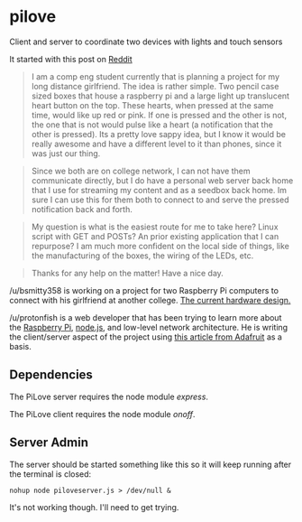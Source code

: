 # pilove
Client and server to coordinate two devices with lights and touch sensors

It started with this post on [Reddit](https://www.reddit.com/r/webdev/comments/42hp3v/having_raspberry_pis_communicate_through_a_server/)

> I am a comp eng student currently that is planning a project for my long distance girlfriend. The idea is rather simple. Two pencil case sized boxes that house a raspberry pi and a large light up translucent heart button on the top. These hearts, when pressed at the same time, would like up red or pink. If one is pressed and the other is not, the one that is not would pulse like a heart (a notification that the other is pressed). Its a pretty love sappy idea, but I know it would be really awesome and have a different level to it than phones, since it was just our thing.

> Since we both are on college network, I can not have them communicate directly, but I do have a personal web server back home that I use for streaming my content and as a seedbox back home. Im sure I can use this for them both to connect to and serve the pressed notification back and forth.

> My question is what is the easiest route for me to take here? Linux script with GET and POSTs? An prior existing application that I can repurpose? I am much more confident on the local side of things, like the manufacturing of the boxes, the wiring of the LEDs, etc.

> Thanks for any help on the matter! Have a nice day.

/u/bsmitty358 is working on a project for two Raspberry Pi computers to connect with his girlfriend at another college. [The current hardware design.](http://imgur.com/a/57adM)

/u/protonfish is a web developer that has been trying to learn more about the [Raspberry Pi](https://www.raspberrypi.org/), [node.js](https://nodejs.org/en/), and low-level network architecture. He is writing the client/server aspect of the project using [this article from Adafruit](https://learn.adafruit.com/node-embedded-development/why-node-dot-js) as a basis.

## Dependencies

The PiLove server requires the node module *express*.

The PiLove client requires the node module *onoff*.

## Server Admin

The server should be started something like this so it will keep running after the terminal is closed:

    nohup node piloveserver.js > /dev/null &

It's not working though. I'll need to get trying.
